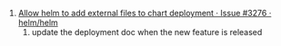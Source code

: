 1. [Allow helm to add external files to chart deployment · Issue #3276 · helm/helm](https://github.com/helm/helm/issues/3276)
    1. update the deployment doc when the new feature is released
